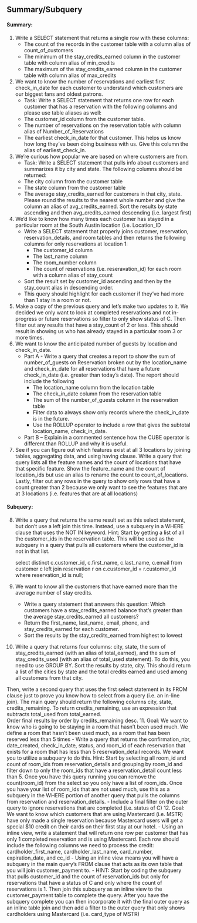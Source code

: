 ## Summary/Subquery

#### Summary:

1. Write a SELECT statement that returns a single row with these columns:
   - The count of the records in the customer table with a column alias of count_of_customers
   - The minimum of the stay_credits_earned column in the customer table with column alias of min_credits
   - The maximum of the stay_credits_earned column in the customer table with column alias of max_credits
2. We want to know the number of reservations and earliest first check_in_date for each customer to understand which customers are our biggest fans and oldest patrons.
   - Task: Write a SELECT statement that returns one row for each customer that has a reservation with the following columns and please use table aliases as well:
   - The customer_id column from the customer table.   
   - The number of reservations on the reservation table with column alias of Number_of_Reservations
   - The earliest check_in_date for that customer. This helps us know how long they’ve been doing business with us.  Give this column the alias of earliest_check_in.
3. We’re curious how popular we are based on where customers are from.
   - Task: Write a SELECT statement that pulls info about customers and summarizes it by city and state.   The following columns should be returned: 
   - The city column from the customer table
   - The state column from the customer table
   - The average stay_credits_earned for customers in that city, state.  Please round the results to the nearest whole number and give the column an alias of avg_credits_earned.
Sort the results by state ascending and then avg_credits_earned descending (i.e. largest first)
4. We’d like to know how many times each customer has stayed in a particular room at the South Austin location (i.e. Location_ID
   - Write a SELECT statement that properly joins customer, reservation, reservation_details, and room tables and then returns the following columns for only reservations at location 1:
     - The customer_id column
     - The last_name column
     - The room_number column
     - The count of reservations (i.e. reseravation_id) for each room with a column alias of stay_count
   - Sort the result set by customer_id ascending and then by the stay_count alias in descending order.
   - This query should highlight for each customer if they’ve had more than 1 stay in a room or not. 
5. Make a copy of the previous query and let’s make two updates to it. We decided we only want to look at completed reservations and not in-progress or future reservations so filter to only show status of C.  Then filter out any results that have a stay_count of 2 or less.  This should result in showing us who has already stayed in a particular room 3 or more times.
6. We want to know the anticipated number of guests by location and check_in_date.
   - Part A - Write a query that creates a report to show the sum of number_of_guests on Reservation broken out by the location_name and check_in_date for all reservations that have a future check_in_date (i.e. greater than today’s date).  The report should include the following
      - The location_name column from the location table
      - The check_in_date column from the reservation table
      - The sum of the number_of_guests column in the reservation table
      - Filter data to always show only records where the check_in_date is in the future.
      - Use the ROLLUP operator to include a row that gives the subtotal location_name, check_in_date. 
   - Part B – Explain in a commented sentence how the CUBE operator is different than ROLLUP and why it is useful.
7. See if you can figure out which features exist at all 3 locations by joining tables, aggregating data, and using having clause. Write a query that query lists all the feature names and the count of locations that have that specific feature.  Show the feature_name and the count of location_ids but use an alias to rename the count to count_of_locations. Lastly, filter out any rows in the query to show only rows that have a count greater than 2 because we only want to see the features that are at 3 locations (i.e. features that are at all locations)

#### Subquery:

8. Write a query that returns the same result set as this select statement, but don’t use a left join this time. Instead, use a subquery in a WHERE clause that uses the NOT IN keyword. Hint: Start by getting a list of all the customer_ids in the reservation table. This will be used as the subquery in a query that pulls all customers where the customer_id is not in that list.

     select distinct c.customer_id, c.first_name, c.last_name, c.email
     from customer c left join reservation r on c.customer_id = r.customer_id
      where reservation_id is null;
9. We want to know all the customers that have earned more than the average number of stay credits.
   - Write a query statement that answers this question: Which customers have a stay_credits_earned balance that’s greater than the average stay_credits_earned all customers?
   - Return the first_name, last_name, email, phone, and stay_credits_earned for each customer.
   - Sort the results by the stay_credits_earned from highest to lowest
10. Write a query that returns four columns: city, state, the sum of stay_credits_earned (with an alias of total_earned), and the sum of stay_credits_used (with an alias of total_used statement). To do this, you need to use GROUP BY. Sort the results by state, city.  This should return a list of the cities by state and the total credits earned and used among all customers from that city.  

Then, write a second query that uses the first select statement in its FROM clause just to prove you know how to select from a query (i.e. an in-line join). The main query should return the following columns city, state, credits_remaining.  To return credits_remaining, use an expression that subtracts total_used from total_earned.     
Order final results by order by credits_remaining desc.
11. Goal: We want to know who is going to be staying in a room that hasn’t been used much. We define a room that hasn’t been used much, as a room that has been reserved less than 5 times
    - Write a query that returns the confirmation_nbr, date_created, check_in_date, status, and room_id of each reservation that exists for a room that has less than 5 reservation_detail records. We want you to utilize a subquery to do this.  Hint: Start by selecting all room_id and count of room_ids from reservation_details and grouping by room_id and filter down to only the room_ids that have a reservation_detail count less than 5. Once you have this query running you can remove the count(room_id) from the select so you only have a list of room_ids. Once you have your list of room_ids that are not used much, use this as a subquery in the WHERE portion of another query that pulls the columns from reservation and reservation_details. 
    - Include a final filter on the outer query to ignore reservations that are completed (i.e. status of C) 
12. Goal: We want to know which customers that are using Mastercard (i.e. MSTR) have only made a single reservation because Mastercard users will get a special $10 credit on their cards on their first stay at our hotel.
    - Using an inline view, write a statement that will return one row per customer that has only 1 completed reservation and is using Mastercard. Each row should include the following columns we need to process the credit:  cardholder_first_name, cardholder_last_name, card_number, expiration_date, and cc_id
    - Using an inline view means you will have a subquery in the main query’s FROM clause that acts as its own table that you will join customer_payment to.
    - HINT: Start by coding the subquery that pulls customer_id and the count of reservation_ids but only for reservations that have a status of C and only where the count of reservations is 1. Then join this subquery as an inline view to the customer_payment table to complete the query.  After you have the subquery complete you can then incorporate it with the final outer query as an inline table join and then add a filter to the outer query that only shows cardholders using Mastercard (i.e. card_type of MSTR)
